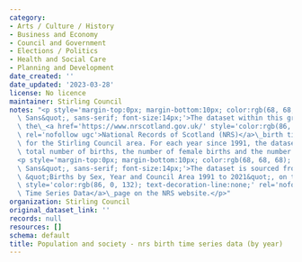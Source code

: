 ```yaml
---
category:
- Arts / Culture / History
- Business and Economy
- Council and Government
- Elections / Politics
- Health and Social Care
- Planning and Development
date_created: ''
date_updated: '2023-03-28'
license: No licence
maintainer: Stirling Council
notes: "<p style='margin-top:0px; margin-bottom:10px; color:rgb(68, 68, 68); font-family:&quot;Open\
  \ Sans&quot;, sans-serif; font-size:14px;'>The dataset within this group contains\
  \ the\_<a href='https://www.nrscotland.gov.uk/' style='color:rgb(86, 0, 132); text-decoration-line:none;'\
  \ rel='nofollow ugc'>National Records of Scotland (NRS)</a>\_birth time series data\
  \ for the Stirling Council area. For each year since 1991, the dataset shows the\
  \ total number of births, the number of female births and the number of male births.</p>\n\
  <p style='margin-top:0px; margin-bottom:10px; color:rgb(68, 68, 68); font-family:&quot;Open\
  \ Sans&quot;, sans-serif; font-size:14px;'>The dataset is sourced from Table BT.4,\
  \ &quot;Births by Sex, Year and Council Area 1991 to 2021&quot;, on the\_<a href='https://www.nrscotland.gov.uk/statistics-and-data/statistics/statistics-by-theme/vital-events/births/births-time-series-data'\
  \ style='color:rgb(86, 0, 132); text-decoration-line:none;' rel='nofollow ugc'>Births\
  \ Time Series Data</a>\_page on the NRS website.</p>"
organization: Stirling Council
original_dataset_link: ''
records: null
resources: []
schema: default
title: Population and society - nrs birth time series data (by year)
---
```

